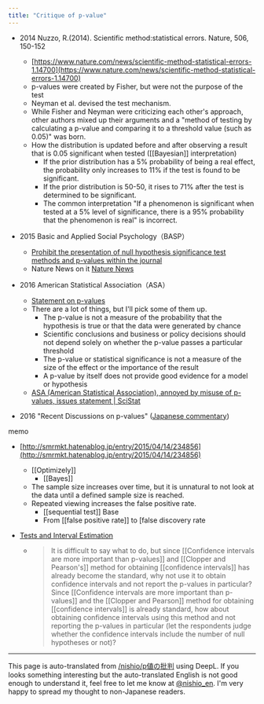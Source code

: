 ```yaml
---
title: "Critique of p-value"
---
```


- 2014 Nuzzo, R.(2014). Scientific method:statistical errors. Nature, 506, 150-152
    - [https://www.nature.com/news/scientific-method-statistical-errors-1.14700](https://www.nature.com/news/scientific-method-statistical-errors-1.14700)
    - p-values were created by Fisher, but were not the purpose of the test
    - Neyman et al. devised the test mechanism.
    - While Fisher and Neyman were criticizing each other's approach, other authors mixed up their arguments and a "method of testing by calculating a p-value and comparing it to a threshold value (such as 0.05)" was born.
    - How the distribution is updated before and after observing a result that is 0.05 significant when tested ([[Bayesian]] interpretation)
        - If the prior distribution has a 5% probability of being a real effect, the probability only increases to 11% if the test is found to be significant.
        - If the prior distribution is 50-50, it rises to 71% after the test is determined to be significant.
        - The common interpretation "If a phenomenon is significant when tested at a 5% level of significance, there is a 95% probability that the phenomenon is real" is incorrect.

- 2015 Basic and Applied Social Psychology（BASP）
    - [Prohibit the presentation of null hypothesis significance test methods and p-values within the journal](https://www.tandfonline.com/doi/full/10.1080/01973533.2015.1012991)
    - Nature News on it [Nature News](https://www.nature.com/news/psychology-journal-bans-p-values-1.17001)

- 2016 American Statistical Association（ASA）
    - [Statement on p-values](https://amstat.tandfonline.com/doi/pdf/10.1080/00031305.2016.1154108)
    - There are a lot of things, but I'll pick some of them up.
        - The p-value is not a measure of the probability that the hypothesis is true or that the data were generated by chance
        - Scientific conclusions and business or policy decisions should not depend solely on whether the p-value passes a particular threshold
        - The p-value or statistical significance is not a measure of the size of the effect or the importance of the result
        - A p-value by itself does not provide good evidence for a model or hypothesis
    - [ASA (American Statistical Association), annoyed by misuse of p-values, issues statement | SciStat](http://epigraph.jugem.jp/?eid=253)

- 2016 "Recent Discussions on p-values" ([Japanese commentary](https://www.jstage.jst.go.jp/article/jscssymo/30/0/30_153/_pdf/-char/ja))

memo
- [http://smrmkt.hatenablog.jp/entry/2015/04/14/234856](http://smrmkt.hatenablog.jp/entry/2015/04/14/234856)
    - [[Optimizely]]
        - [[Bayes]]
    - The sample size increases over time, but it is unnatural to not look at the data until a defined sample size is reached.
    - Repeated viewing increases the false positive rate.
        - [[sequential test]] Base
        - From [[false positive rate]] to [false discovery rate

- [Tests and Interval Estimation](https://oku.edu.mie-u.ac.jp/~okumura/stat/tests_and_CI.html)
    - > It is difficult to say what to do, but since [[Confidence intervals are more important than p-values]] and [[Clopper and Pearson's]] method for obtaining [[confidence intervals]] has already become the standard, why not use it to obtain confidence intervals and not report the p-values in particular? Since [[Confidence intervals are more important than p-values]] and the [[Clopper and Pearson]] method for obtaining [[confidence intervals]] is already standard, how about obtaining confidence intervals using this method and not reporting the p-values in particular (let the respondents judge whether the confidence intervals include the number of null hypotheses or not)?

---
This page is auto-translated from [/nishio/p値の批判](https://scrapbox.io/nishio/p値の批判) using DeepL. If you looks something interesting but the auto-translated English is not good enough to understand it, feel free to let me know at [@nishio_en](https://twitter.com/nishio_en). I'm very happy to spread my thought to non-Japanese readers.